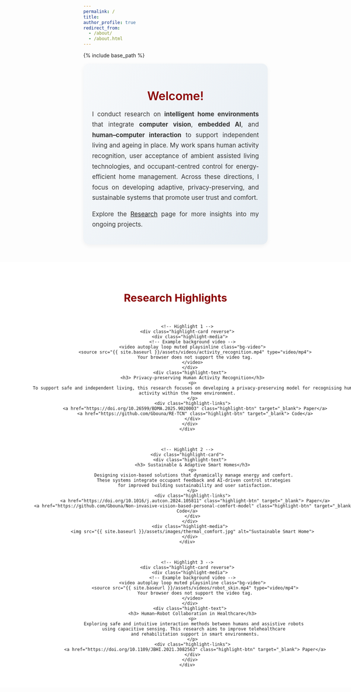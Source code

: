 ```yaml
---
permalink: /
title: 
author_profile: true
redirect_from: 
  - /about/
  - /about.html
---
```


{% include base_path %}

<!-- ====== Styling ====== -->
<style>
/* Intro Section */
.about-intro {
  background: linear-gradient(120deg, #f7f9fb, #e6edf3);
  padding: 1.5rem 1.5rem;
  text-align: justify;
  border-radius: 16px;
  box-shadow: 0 4px 12px rgba(0,0,0,0.05);
  margin-bottom: 3rem;
}
.about-intro h2 {
  color: #8b0000;
  font-size: 2rem;
  font-weight: 600;
  margin-bottom: 1rem;
  text-align: center;
}
.about-intro p {
  max-width: 800px;
  margin: 0 auto 1rem;
  font-size: 1.05rem;
  color: #333;
  line-height: 1.7;
  text-align: justify;
}

/* ====== Research Highlights ====== */

/* Make the entire highlight section stretch full-width */
.highlight-section {
  position: relative;
  left: 50%;
  right: 50%;
  width: 100vw;
  margin-left: -50vw;
  margin-right: -50vw;
  background: #ffffff;
  padding: 2.5rem 0;
  text-align: center;
}

.highlight-section h2 {
  color: #8b0000;
  font-size: 1.8rem;
  font-weight: 700;
  margin-bottom: 2.5rem;
}

/* Container for highlight cards */
.highlight-grid {
  display: flex;
  flex-direction: column;
  gap: 3rem;
  width: 100%;
  max-width: 1000px; /* sets how wide the content area can go */
  margin: 0 auto; /* centers inside full-width section */
  padding: 0 2rem;
}

/* Each highlight card */
.highlight-card {
  display: flex;
  align-items: center;
  justify-content: space-between;
  gap: 40px;
  flex-wrap: wrap;
  background: #ffffff;
  border-radius: 16px;
  box-shadow: 0 6px 16px rgba(0,0,0,0.08);
  padding: 1.5rem;
  transition: transform 0.3s ease;
}

.highlight-card:hover {
  transform: translateY(-5px);
}

.highlight-card.reverse {
  flex-direction: row-reverse;
}

/* Text Section */
.highlight-text {
  flex: 1 1 45%;
  padding: 2rem;
  text-align: left;
}
.highlight-text h3 {
  color: #8b0000;
  margin-bottom: 1rem;
  font-size: 1.3rem;
}
.highlight-text p {
  color: #333;
  line-height: 1.7;
  font-size: 1rem;
}

/* Media Section */
.highlight-media {
  flex: 1 1 50%;
  position: relative;
  overflow: hidden;
  min-height: 250px;
  border-radius: 0 16px 16px 0;
}
.highlight-media img,
.bg-video {
  width: 100%;
  height: 100%;
  object-fit: cover;
}

/* Highlight Links */
.highlight-links {
  margin-top: 1rem;
}
.highlight-btn {
  display: inline-block;
  background-color: #8b0000;
  color: white;
  text-decoration: none;
  padding: 0.45rem 0.9rem;
  margin-right: 0.5rem;
  border-radius: 8px;
  font-size: 0.9rem;
  transition: background-color 0.3s ease, transform 0.2s ease;
}
.highlight-btn:hover {
  background-color: #a01919;
  transform: translateY(-2px);
}
  
/* Responsive */
@media (max-width: 900px) {
  .highlight-card,
  .highlight-card.reverse {
    flex-direction: column;
  }
  .highlight-text {
    text-align: center;
  }
  .highlight-media {
    border-radius: 0 0 16px 16px;
  }
}
</style>


<!-- ====== Intro Section ====== -->
<div class="about-intro">
  <div class="intro-content">
    <h2>Welcome!</h2>
    <p>
      I conduct research on <strong>intelligent home environments</strong> that integrate 
      <strong>computer vision</strong>, <strong>embedded AI</strong>, and 
      <strong>human–computer interaction</strong> to support independent living and ageing in place. 
      My work spans human activity recognition, user acceptance of ambient assisted living technologies, 
      and occupant-centred control for energy-efficient home management. 
      Across these directions, I focus on developing adaptive, privacy-preserving, and sustainable systems 
      that promote user trust and comfort.
    </p>
    <p>
      Explore the <a href="{{ site.baseurl }}/Research/">Research</a> page for more insights into my ongoing projects.
    </p>
  </div>
</div>


<!-- ====== Research Highlights Section ====== -->
<div class="highlight-section">
  <h2> Research Highlights</h2>
  <div class="highlight-grid">


    <!-- Highlight 1 -->
    <div class="highlight-card reverse">
      <div class="highlight-media">
        <!-- Example background video -->
        <video autoplay loop muted playsinline class="bg-video">
          <source src="{{ site.baseurl }}/assets/videos/activity_recognition.mp4" type="video/mp4">
          Your browser does not support the video tag.
        </video>
      </div>
      <div class="highlight-text">
        <h3> Privacy-preserving Human Activity Recognition</h3>
        <p>
          To support safe and independent living, this research focuses on developing a privacy-preserving model for recognising human activity within the home environment.
        </p>
        <div class="highlight-links">
          <a href="https://doi.org/10.26599/BDMA.2025.9020003" class="highlight-btn" target="_blank"> Paper</a>
          <a href="https://github.com/Gbouna/RE-TCN" class="highlight-btn" target="_blank"> Code</a>
        </div>
      </div>
    </div>



    <!-- Highlight 2 -->
    <div class="highlight-card">
      <div class="highlight-text">
        <h3> Sustainable & Adaptive Smart Homes</h3>
        <p>
          Designing vision-based solutions that dynamically manage energy and comfort. 
          These systems integrate occupant feedback and AI-driven control strategies 
          for improved building sustainability and user satisfaction.
        </p>
        <div class="highlight-links">
          <a href="https://doi.org/10.1016/j.autcon.2024.105811" class="highlight-btn" target="_blank"> Paper</a>
          <a href="https://github.com/Gbouna/Non-invasive-vision-based-personal-comfort-model" class="highlight-btn" target="_blank"> Code</a>
        </div>
      </div>
      <div class="highlight-media">
        <img src="{{ site.baseurl }}/assets/images/thermal_comfort.jpg" alt="Sustainable Smart Home">
      </div>
    </div>



    <!-- Highlight 3 -->
    <div class="highlight-card reverse">
      <div class="highlight-media">
        <!-- Example background video -->
        <video autoplay loop muted playsinline class="bg-video">
          <source src="{{ site.baseurl }}/assets/videos/robot_skin.mp4" type="video/mp4">
          Your browser does not support the video tag.
        </video>
      </div>
      <div class="highlight-text">
        <h3> Human–Robot Collaboration in Healthcare</h3>
        <p>
          Exploring safe and intuitive interaction methods between humans and assistive robots 
          using capacitive sensing. This research aims to improve telehealthcare 
          and rehabilitation support in smart environments.
        </p>
        <div class="highlight-links">
          <a href="https://doi.org/10.1109/JBHI.2021.3082563" class="highlight-btn" target="_blank"> Paper</a>
        </div>
      </div>
    </div>

  </div>
</div>
